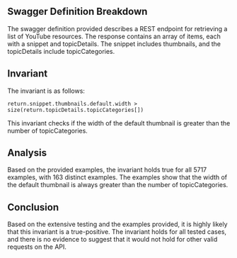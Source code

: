 ## Swagger Definition Breakdown
The swagger definition provided describes a REST endpoint for retrieving a list of YouTube resources. The response contains an array of items, each with a snippet and topicDetails. The snippet includes thumbnails, and the topicDetails include topicCategories.

## Invariant
The invariant is as follows:

```
return.snippet.thumbnails.default.width > size(return.topicDetails.topicCategories[])
```

This invariant checks if the width of the default thumbnail is greater than the number of topicCategories.

## Analysis
Based on the provided examples, the invariant holds true for all 5717 examples, with 163 distinct examples. The examples show that the width of the default thumbnail is always greater than the number of topicCategories.

## Conclusion
Based on the extensive testing and the examples provided, it is highly likely that this invariant is a true-positive. The invariant holds for all tested cases, and there is no evidence to suggest that it would not hold for other valid requests on the API.
